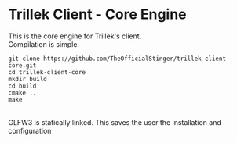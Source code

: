Trillek Client - Core Engine
==============
This is the core engine for Trillek's client.<br />
Compilation is simple.<br />
```
git clone https://github.com/TheOfficialStinger/trillek-client-core.git
cd trillek-client-core
mkdir build
cd build
cmake ..
make
```
<br />
GLFW3 is statically linked.  This saves the user the installation and configuration<br />
